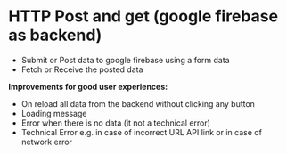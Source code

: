 # HTTP Post and get (google firebase as backend)

<ul>
<li>Submit or Post data to google firebase using a form data</li>
<li>Fetch or Receive the posted data</li>
</ul>
<strong>Improvements for good user experiences:</strong>
<ul>
<li>On reload all data from the backend without clicking any button</li>
<li>Loading message</li>
<li>Error when there is no data (it not a technical error) </li>
<li>Technical Error e.g. in case of incorrect URL API link or in case of network error</li>
</ul>
